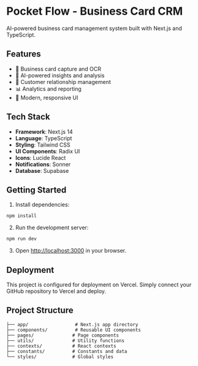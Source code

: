 # Pocket Flow - Business Card CRM

AI-powered business card management system built with Next.js and TypeScript.

## Features

- 📸 Business card capture and OCR
- 🤖 AI-powered insights and analysis
- 👥 Customer relationship management
- 📊 Analytics and reporting
- 🎨 Modern, responsive UI

## Tech Stack

- **Framework**: Next.js 14
- **Language**: TypeScript
- **Styling**: Tailwind CSS
- **UI Components**: Radix UI
- **Icons**: Lucide React
- **Notifications**: Sonner
- **Database**: Supabase

## Getting Started

1. Install dependencies:
```bash
npm install
```

2. Run the development server:
```bash
npm run dev
```

3. Open [http://localhost:3000](http://localhost:3000) in your browser.

## Deployment

This project is configured for deployment on Vercel. Simply connect your GitHub repository to Vercel and deploy.

## Project Structure

```
├── app/                 # Next.js app directory
├── components/          # Reusable UI components
├── pages/              # Page components
├── utils/              # Utility functions
├── contexts/           # React contexts
├── constants/          # Constants and data
└── styles/             # Global styles
```


